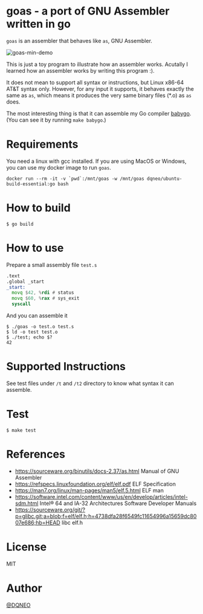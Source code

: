 # goas - a port of GNU Assembler written in go

`goas` is an assembler that behaves like `as`, GNU Assembler.

![goas-min-demo](https://user-images.githubusercontent.com/188741/134793225-411c06e7-982d-44aa-8fec-34139d5d080b.gif)

This is just a toy program to illustrate how an assembler works. Acutally I learned how an assembler works by writing this program :).

It does not mean to support all syntax or instructions, but  Linux x86-64 AT&T syntax only.
However, for any input it supports, it behaves exactly the same as `as`,
 which means it produces the very same binary files (*.o) as `as` does.

The most interesting thing is that it can assemble my Go compiler [babygo](https://github.com/DQNEO/babygo). (You can see it by running `make babygo`.)


# Requirements

You need a linux with gcc installed.
If you are using MacOS or Windows, you can use my docker image to run `goas`.

```cgo
docker run --rm -it -v `pwd`:/mnt/goas -w /mnt/goas dqneo/ubuntu-build-essential:go bash 
```

# How to build

```
$ go build
```

# How to use

Prepare a small assembly file `test.s`

```asm
.text
.global _start
_start:
  movq $42, %rdi # status
  movq $60, %rax # sys_exit
  syscall
```

And you can assemble it

```terminal
$ ./goas -o test.o test.s
$ ld -o test test.o
$ ./test; echo $?
42
```

# Supported Instructions

See test files under `/t` and `/t2` directory to know what syntax it can assemble.

# Test

```
$ make test
```

# References

* https://sourceware.org/binutils/docs-2.37/as.html Manual of GNU Assembler
* https://refspecs.linuxfoundation.org/elf/elf.pdf ELF Specification
* https://man7.org/linux/man-pages/man5/elf.5.html ELF man
* https://software.intel.com/content/www/us/en/develop/articles/intel-sdm.html Intel® 64 and IA-32 Architectures Software Developer Manuals
*  https://sourceware.org/git/?p=glibc.git;a=blob;f=elf/elf.h;h=4738dfa28f6549fc11654996a15659dc8007e686;hb=HEAD libc elf.h
# License

MIT

# Author

[@DQNEO](https://twitter.com/DQNEO)

